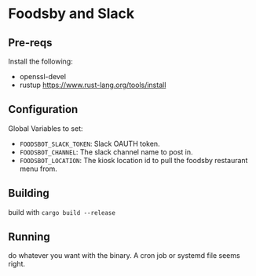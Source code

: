 # Foodsby and Slack

## Pre-reqs
Install the following:
- openssl-devel
- rustup <https://www.rust-lang.org/tools/install>

## Configuration
Global Variables to set:
- `FOODSBOT_SLACK_TOKEN`: Slack OAUTH token.
- `FOODSBOT_CHANNEL`: The slack channel name to post in.
- `FOODSBOT_LOCATION`: The kiosk location id to pull the foodsby restaurant menu from.

## Building
build with `cargo build --release`

## Running
do whatever you want with the binary.
A cron job or systemd file seems right.
